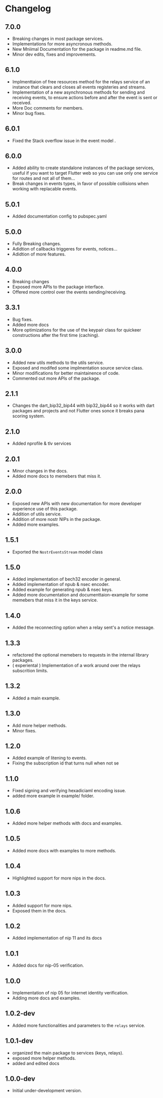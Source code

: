 # Changelog

## 7.0.0

- Breaking changes in most package services.
- Implementations for more asyncronous methods.
- New Mniimal Documentation for the package in readme.md file.
- Minor dev edits, fixes and improvements.

## 6.1.0

- Implmenttaion of free resources method for the relays service of an instance that clears and closes all events registeries and streams.
- Implementation of a new asynchronous methods for sending and receiving events, to ensure actions before and after the event is sent or received.
- More Doc comments for members.
- Minor bug fixes.

## 6.0.1

- Fixed the Stack overflow issue in the event model .

## 6.0.0

- Added ability to create standalone instances of the package services, useful if you want to target Flutter web so you can use only one service for routes and not all of them...
- Break changes in events types, in favor of possible collisions when working with replacable events.

## 5.0.1

- Added documentation config to pubspec.yaml

## 5.0.0

- Fully Breaking changes.
- Adidtion of callbacks triggeres for events, notices...
- Adidtion of more features.

## 4.0.0

- Breaking changes
- Exposed more APIs to the package interface.
- Offered more control over the events sending/receiving.

## 3.3.1

- Bug fixes.
- Added more docs
- More optimizations for the use of the keypair class for quickeer constructions after the first time (caching).

## 3.0.0

- Added new utils methods to the utils service.
- Exposed and modifed some implmentation source service class.
- Minor modifications for better maintainence of code.
- Commented out more APIs of the package.

## 2.1.1

- Changes the dart_bip32_bip44 with bip32_bip44 so it works with dart packages and projects and not Flutter ones sonce it breaks pana scoring system.

## 2.1.0

- Added nprofile & tlv services

## 2.0.1

- Minor changes in the docs.
- Added more docs to memebers that miss it.

## 2.0.0

- Exposed new APIs with new documentation for more developer experience use of this package.
- Addition of utils service.
- Addition of more nostr NIPs in the package.
- Added more examples.

## 1.5.1

- Exported the `NostrEventsStream` model class

## 1.5.0

- Added implementation of bech32 encoder in general.
- Added implementation of npub & nsec encoder.
- Added example for generating npub & nsec keys.
- Added more documentation and documenttaion-example for some memebers that miss it in the keys service.

## 1.4.0

- Added the reconnecting option when a relay sent's a notice message.

## 1.3.3

- refactored the optional memebers to requests in the internal library packages.
- ( experiental ) Implementation of a work around over the relays subscrition limits.

## 1.3.2

- Added a main example.

## 1.3.0

- Add more helper methods.
- Minor fixes.

## 1.2.0

- Added example of litening to events.
- Fixing the subscription id that turns null when not se

## 1.1.0

- Fixed signing and verifying hexadiciaml encoding issue.
- added more example in example/ folder.

## 1.0.6

- Added more helper methods with docs and examples.

## 1.0.5

- Added more docs with examples to more methods.

## 1.0.4

- Highlighted support for more nips in the docs.

## 1.0.3

- Added support for more nips.
- Exposed them in the docs.

## 1.0.2

- Added implementation of nip 11 and its docs

## 1.0.1

- Added docs for nip-05 verification.

## 1.0.0

- Implementation of nip 05 for internet identity verification.
- Adding more docs and examples.

## 1.0.2-dev

- Added more functionalities and parameters to the `relays` service.

## 1.0.1-dev

- organized the main package to services (keys, relays).
- exposed more helper methods.
- added and edited docs

## 1.0.0-dev

- Initial under-development version.
